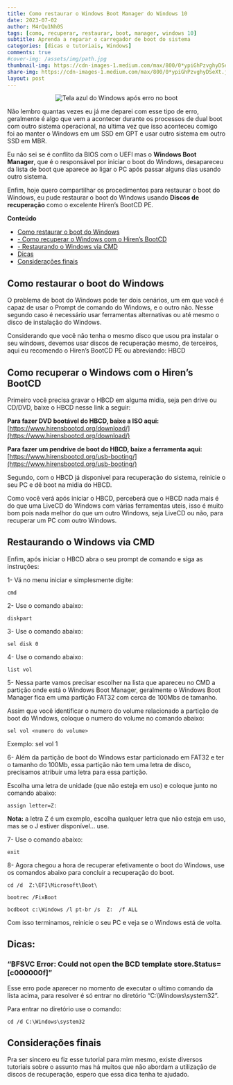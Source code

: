 ```yaml
---
title: Como restaurar o Windows Boot Manager do Windows 10
date: 2023-07-02
author: M4rQu1Nh0S
tags: [como, recuperar, restaurar, boot, manager, windows 10]
subtitle: Aprenda a reparar o carregador de boot do sistema
categories: [dicas e tutoriais, Windows]
comments: true
#cover-img: /assets/img/path.jpg
thumbnail-img: https://cdn-images-1.medium.com/max/800/0*ypiGhPzvghyDSeXt.jpg
share-img: https://cdn-images-1.medium.com/max/800/0*ypiGhPzvghyDSeXt.jpg
layout: post
---
```


<p align='center'><img alt='Tela azul do Windows após erro no boot' src="https://cdn-images-1.medium.com/max/800/0*ypiGhPzvghyDSeXt.jpg"/></p>
Não lembro quantas vezes eu já me deparei com esse tipo de erro, geralmente é algo que vem a acontecer durante os processos de dual boot com outro sistema operacional, na ultima vez que isso aconteceu comigo foi ao manter o Windows em um SSD em GPT e usar outro sistema em outro SSD em MBR.

Eu não sei se é conflito da BIOS com o UEFI mas o **Windows Boot Manager**, que é o responsável por iniciar o boot do Windows, desapareceu da lista de boot que aparece ao ligar o PC após passar alguns dias usando outro sistema.

Enfim, hoje quero compartilhar os procedimentos para restaurar o boot do Windows, eu pude restaurar o boot do Windows usando **Discos de recuperação** como o excelente Hiren’s BootCD PE.

**Conteúdo**
-  [Como restaurar o boot do Windows](#como-restaurar-o-boot-do-windows)
-  [- Como recuperar o Windows com o Hiren’s BootCD](#como-recuperar-o-windows-com-o-hirens-bootcd)
-  [- Restaurando o Windows via CMD](#restaurando-o-windows-via-cmd)
-  [Dicas](#dicas)
-  [Considerações finais](#considerações-finais)

## Como restaurar o boot do Windows
O problema de boot do Windows pode ter dois cenários, um em que você é capaz de usar o Prompt de comando do Windows, e o outro não. Nesse segundo caso é necessário usar ferramentas alternativas ou até mesmo o disco de instalação do Windows.

Considerando que você não tenha o mesmo disco que usou pra instalar o seu windows, devemos usar discos de recuperação mesmo, de terceiros, aqui eu recomendo o Hiren’s BootCD PE ou abreviando: HBCD

## Como recuperar o Windows com o Hiren’s BootCD
Primeiro você precisa gravar o HBCD em alguma midia, seja pen drive ou CD/DVD, baixe o HBCD nesse link a seguir:

**Para fazer DVD bootável do HBCD, baixe a ISO aqui:**
[https://www.hirensbootcd.org/download/](https://www.hirensbootcd.org/download/)

**Para fazer um pendrive de boot do HBCD, baixe a ferramenta aqui:**
[https://www.hirensbootcd.org/usb-booting/](https://www.hirensbootcd.org/usb-booting/)

Segundo, com o HBCD já disponivel para recuperação do sistema, reinicie o seu PC e dê boot na midia do HBCD.

Como você verá após iniciar o HBCD, perceberá que o HBCD nada mais é do que uma LiveCD do Windows com várias ferramentas uteis, isso é muito bom pois nada melhor do que um outro Windows, seja LiveCD ou não, para recuperar um PC com outro Windows.

## Restaurando o Windows via CMD
Enfim, após iniciar o HBCD abra o seu prompt de comando e siga as instruções:

1- Vá no menu iniciar e simplesmente digite:

	cmd

2- Use o comando abaixo:

	diskpart

3- Use o comando abaixo:

	sel disk 0

4- Use o comando abaixo:

	list vol

5- Nessa parte vamos precisar escolher na lista que apareceu no CMD a partição onde está o Windows Boot Manager, geralmente o Windows Boot Manager fica em uma partição FAT32 com cerca de 100Mbs de tamanho.

Assim que você identificar o numero do volume relacionado a partição de boot do Windows, coloque o numero do volume no comando abaixo:

	sel vol <numero do volume>

Exemplo: sel vol 1

6- Além da partição de boot do Windows estar particionado em FAT32 e ter o tamanho do 100Mb, essa partição não tem uma letra de disco, precisamos atribuir uma letra para essa partição.

Escolha uma letra de unidade (que não esteja em uso) e coloque junto no comando abaixo:

	assign letter=Z:

**Nota:** a letra Z é um exemplo, escolha qualquer letra que não esteja em uso, mas se o J estiver disponível… use.

7- Use o comando abaixo:

	exit

8- Agora chegou a hora de recuperar efetivamente o boot do Windows, use os comandos abaixo para concluir a recuperação do boot.

	cd /d  Z:\EFI\Microsoft\Boot\

	bootrec /FixBoot

	bcdboot c:\Windows /l pt-br /s  Z:  /f ALL

Com isso terminamos, reinicie o seu PC e veja se o Windows está de volta.

## Dicas:

### “BFSVC Error: Could not open the BCD template store.Status=[c000000f]”
Esse erro pode aparecer no momento de executar o ultimo comando da lista acima, para resolver é só entrar no diretório “C:\Windows\system32”.

Para entrar no diretório use o comando:

	cd /d C:\Windows\system32

## Considerações finais
Pra ser sincero eu fiz esse tutorial para mim mesmo, existe diversos tutoriais sobre o assunto mas há muitos que não abordam a utilização de discos de recuperação, espero que essa dica tenha te ajudado.

